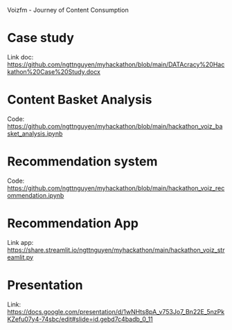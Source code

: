 Voizfm - Journey of Content Consumption
# Case study
Link doc: https://github.com/ngttnguyen/myhackathon/blob/main/DATAcracy%20Hackathon%20Case%20Study.docx
# Content Basket Analysis
Code: https://github.com/ngttnguyen/myhackathon/blob/main/hackathon_voiz_basket_analysis.ipynb
# Recommendation system
Code: https://github.com/ngttnguyen/myhackathon/blob/main/hackathon_voiz_recommendation.ipynb
# Recommendation App
Link app: https://share.streamlit.io/ngttnguyen/myhackathon/main/hackathon_voiz_streamlit.py
# Presentation
Link: https://docs.google.com/presentation/d/1wNHts8pA_v753Jo7_Bn22E_5nzPkKZefu07y4-74sbc/edit#slide=id.gebd7c4badb_0_11